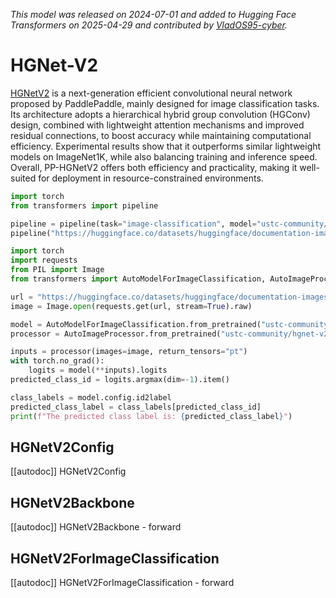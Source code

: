<!--Copyright 2025 The HuggingFace Team. All rights reserved.

Licensed under the Apache License, Version 2.0 (the "License"); you may not use this file except in compliance with
the License. You may obtain a copy of the License at

http://www.apache.org/licenses/LICENSE-2.0

Unless required by applicable law or agreed to in writing, software distributed under the License is distributed on
an "AS IS" BASIS, WITHOUT WARRANTIES OR CONDITIONS OF ANY KIND, either express or implied. See the License for the
specific language governing permissions and limitations under the License.

⚠️ Note that this file is in Markdown but contain specific syntax for our doc-builder (similar to MDX) that may not be
rendered properly in your Markdown viewer.

-->
*This model was released on 2024-07-01 and added to Hugging Face Transformers on 2025-04-29 and contributed by [VladOS95-cyber](https://github.com/VladOS95-cyber).*

# HGNet-V2

[HGNetV2](https://github.com/PaddlePaddle/PaddleClas/blob/v2.6.0/docs/zh_CN/models/ImageNet1k/PP-HGNetV2.md) is a next-generation efficient convolutional neural network proposed by PaddlePaddle, mainly designed for image classification tasks. Its architecture adopts a hierarchical hybrid group convolution (HGConv) design, combined with lightweight attention mechanisms and improved residual connections, to boost accuracy while maintaining computational efficiency. Experimental results show that it outperforms similar lightweight models on ImageNet1K, while also balancing training and inference speed. Overall, PP-HGNetV2 offers both efficiency and practicality, making it well-suited for deployment in resource-constrained environments.

<hfoptions id="usage">
<hfoption id="Pipeline">

```py
import torch
from transformers import pipeline

pipeline = pipeline(task="image-classification", model="ustc-community/hgnet-v2", dtype="auto")
pipeline("https://huggingface.co/datasets/huggingface/documentation-images/resolve/main/pipeline-cat-chonk.jpeg")
```

</hfoption>
<hfoption id="AutoModel">

```py
import torch
import requests
from PIL import Image
from transformers import AutoModelForImageClassification, AutoImageProcessor

url = "https://huggingface.co/datasets/huggingface/documentation-images/resolve/main/pipeline-cat-chonk.jpeg"
image = Image.open(requests.get(url, stream=True).raw)

model = AutoModelForImageClassification.from_pretrained("ustc-community/hgnet-v2", dtype="auto")
processor = AutoImageProcessor.from_pretrained("ustc-community/hgnet-v2")

inputs = processor(images=image, return_tensors="pt")
with torch.no_grad():
    logits = model(**inputs).logits
predicted_class_id = logits.argmax(dim=-1).item()

class_labels = model.config.id2label
predicted_class_label = class_labels[predicted_class_id]
print(f"The predicted class label is: {predicted_class_label}")
```

</hfoption>
</hfoptions>

## HGNetV2Config

[[autodoc]] HGNetV2Config

## HGNetV2Backbone

[[autodoc]] HGNetV2Backbone
    - forward

## HGNetV2ForImageClassification

[[autodoc]] HGNetV2ForImageClassification
    - forward